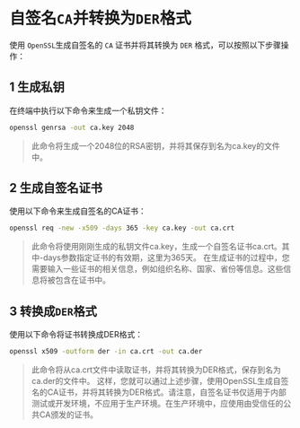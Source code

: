 # 自签名`CA`并转换为`DER`格式

使用 `OpenSSL`生成自签名的 `CA` 证书并将其转换为 `DER` 格式，可以按照以下步骤操作：

## 1 生成私钥

在终端中执行以下命令来生成一个私钥文件：

``` bash
openssl genrsa -out ca.key 2048
```

>此命令将生成一个2048位的RSA密钥，并将其保存到名为ca.key的文件中。

## 2 生成自签名证书

使用以下命令来生成自签名的CA证书：

```bash
openssl req -new -x509 -days 365 -key ca.key -out ca.crt
```

>此命令将使用刚刚生成的私钥文件ca.key，生成一个自签名证书ca.crt。其中-days参数指定证书的有效期，这里为365天。
在生成证书的过程中，您需要输入一些证书的相关信息，例如组织名称、国家、省份等信息。这些信息将被包含在证书中。

## 3 转换成`DER`格式

使用以下命令将证书转换成DER格式：

```bash
openssl x509 -outform der -in ca.crt -out ca.der
```

>此命令将从ca.crt文件中读取证书，并将其转换为DER格式，保存到名为ca.der的文件中。
这样，您就可以通过上述步骤，使用OpenSSL生成自签名的CA证书，并将其转换为DER格式。请注意，自签名证书仅适用于内部测试或开发环境，不应用于生产环境。在生产环境中，应使用由受信任的公共CA颁发的证书。